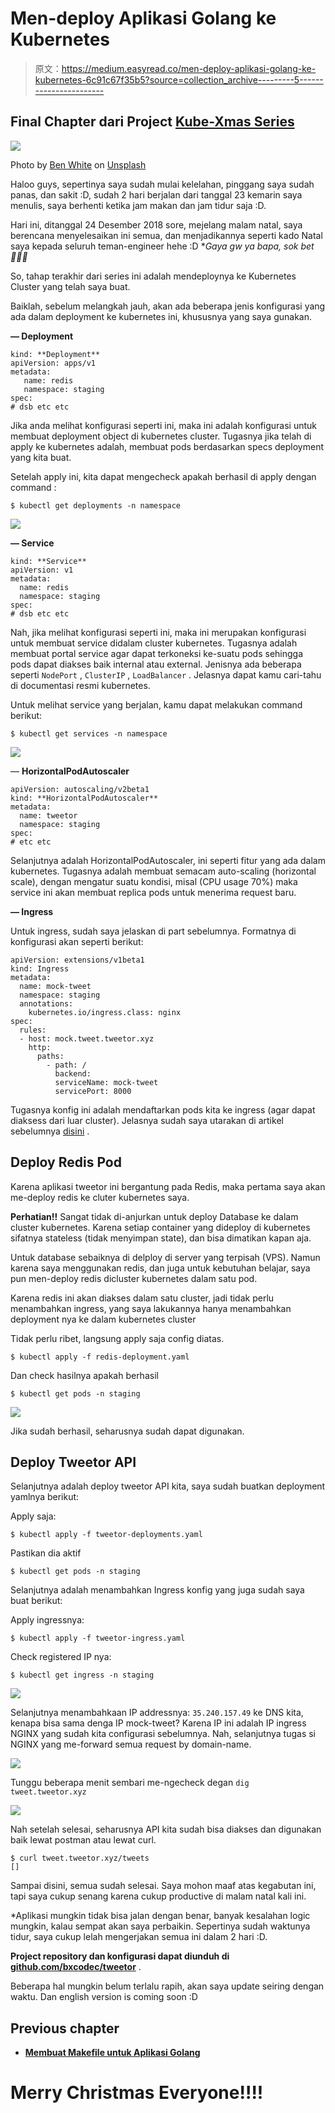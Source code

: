 # Men-deploy Aplikasi Golang ke Kubernetes

> 原文：<https://medium.easyread.co/men-deploy-aplikasi-golang-ke-kubernetes-6c91c67f35b5?source=collection_archive---------5----------------------->

## Final Chapter dari Project [Kube-Xmas Series](https://medium.com/easyread/christmas-tale-of-sofware-engineer-project-kube-xmas-9167ebca70d2)

![](img/903cd539e1650ad2d55d8f11f35c85fd.png)

Photo by [Ben White](https://unsplash.com/@benwhitephotography?utm_source=medium&utm_medium=referral) on [Unsplash](https://unsplash.com?utm_source=medium&utm_medium=referral)

Haloo guys, sepertinya saya sudah mulai kelelahan, pinggang saya sudah panas, dan sakit :D, sudah 2 hari berjalan dari tanggal 23 kemarin saya menulis, saya berhenti ketika jam makan dan jam tidur saja :D.

Hari ini, ditanggal 24 Desember 2018 sore, mejelang malam natal, saya berencana menyelesaikan ini semua, dan menjadikannya seperti kado Natal saya kepada seluruh teman-engineer hehe :D **Gaya gw ya bapa, sok bet 🤦‍♂️🙄*

So, tahap terakhir dari series ini adalah mendeploynya ke Kubernetes Cluster yang telah saya buat.

Baiklah, sebelum melangkah jauh, akan ada beberapa jenis konfigurasi yang ada dalam deployment ke kubernetes ini, khususnya yang saya gunakan.

**— Deployment**

```
kind: **Deployment**
apiVersion: apps/v1
metadata:
   name: redis
   namespace: staging
spec:
# dsb etc etc
```

Jika anda melihat konfigurasi seperti ini, maka ini adalah konfigurasi untuk membuat deployment object di kubernetes cluster. Tugasnya jika telah di apply ke kubernetes adalah, membuat pods berdasarkan specs deployment yang kita buat.

Setelah apply ini, kita dapat mengecheck apakah berhasil di apply dengan command :

```
$ kubectl get deployments -n namespace
```

![](img/84be20189c0fd400cd6e09200bf9153c.png)

**— Service**

```
kind: **Service**
apiVersion: v1
metadata:
  name: redis
  namespace: staging
spec:
# dsb etc etc
```

Nah, jika melihat konfigurasi seperti ini, maka ini merupakan konfigurasi untuk membuat service didalam cluster kubernetes. Tugasnya adalah membuat portal service agar dapat terkoneksi ke-suatu pods sehingga pods dapat diakses baik internal atau external. Jenisnya ada beberapa seperti `NodePort` , `ClusterIP` , `LoadBalancer` . Jelasnya dapat kamu cari-tahu di documentasi resmi kubernetes.

Untuk melihat service yang berjalan, kamu dapat melakukan command berikut:

```
$ kubectl get services -n namespace
```

![](img/7755a9d5c11ed36877f3d61e442acfdc.png)

— **HorizontalPodAutoscaler**

```
apiVersion: autoscaling/v2beta1
kind: **HorizontalPodAutoscaler**
metadata:
  name: tweetor
  namespace: staging
spec:
# etc etc
```

Selanjutnya adalah HorizontalPodAutoscaler, ini seperti fitur yang ada dalam kubernetes. Tugasnya adalah membuat semacam auto-scaling (horizontal scale), dengan mengatur suatu kondisi, misal (CPU usage 70%) maka service ini akan membuat replica pods untuk menerima request baru.

**— Ingress**

Untuk ingress, sudah saya jelaskan di part sebelumnya. Formatnya di konfigurasi akan seperti berikut:

```
apiVersion: extensions/v1beta1
kind: Ingress
metadata:
  name: mock-tweet
  namespace: staging
  annotations:
    kubernetes.io/ingress.class: nginx
spec:
  rules: 
  - host: mock.tweet.tweetor.xyz
    http:
      paths:
        - path: /
          backend:
          serviceName: mock-tweet
          servicePort: 8000
```

Tugasnya konfig ini adalah mendaftarkan pods kita ke ingress (agar dapat diaksess dari luar cluster). Jelasnya sudah saya utarakan di artikel sebelumnya [disini](https://medium.com/10f2c9c0be16) .

## Deploy Redis Pod

Karena aplikasi tweetor ini bergantung pada Redis, maka pertama saya akan me-deploy redis ke cluter kubernetes saya.

**Perhatian!!** Sangat tidak di-anjurkan untuk deploy Database ke dalam cluster kubernetes. Karena setiap container yang dideploy di kubernetes sifatnya stateless (tidak menyimpan state), dan bisa dimatikan kapan aja.

Untuk database sebaiknya di delploy di server yang terpisah (VPS). Namun karena saya menggunakan redis, dan juga untuk kebutuhan belajar, saya pun men-deploy redis dicluster kubernetes dalam satu pod.

Karena redis ini akan diakses dalam satu cluster, jadi tidak perlu menambahkan ingress, yang saya lakukannya hanya menambahkan deployment nya ke dalam kubernetes cluster

Tidak perlu ribet, langsung apply saja config diatas.

```
$ kubectl apply -f redis-deployment.yaml
```

Dan check hasilnya apakah berhasil

```
$ kubectl get pods -n staging
```

![](img/5d3edacaaf275d6f28a9b874a0226b2f.png)

Jika sudah berhasil, seharusnya sudah dapat digunakan.

## Deploy Tweetor API

Selanjutnya adalah deploy tweetor API kita, saya sudah buatkan deployment yamlnya berikut:

Apply saja:

```
$ kubectl apply -f tweetor-deployments.yaml
```

Pastikan dia aktif

```
$ kubectl get pods -n staging
```

Selanjutnya adalah menambahkan Ingress konfig yang juga sudah saya buat berikut:

Apply ingressnya:

```
$ kubectl apply -f tweetor-ingress.yaml
```

Check registered IP nya:

```
$ kubectl get ingress -n staging
```

![](img/ad9b506025daa88706311fcdb393a65d.png)

Selanjutnya menambahkaan IP addressnya: `35.240.157.49` ke DNS kita, kenapa bisa sama denga IP mock-tweet? Karena IP ini adalah IP ingress NGINX yang sudah kita configurasi sebelumnya. Nah, selanjutnya tugas si NGINX yang me-forward semua request by domain-name.

![](img/71b5a57097d2b317ff74d95b141015a7.png)

Tunggu beberapa menit sembari me-ngecheck degan `dig tweet.tweetor.xyz`

![](img/fdc5f3709df47b4853b808abe92732a9.png)

Nah setelah selesai, seharusnya API kita sudah bisa diakses dan digunakan baik lewat postman atau lewat curl.

```
$ curl tweet.tweetor.xyz/tweets
[]
```

Sampai disini, semua sudah selesai. Saya mohon maaf atas kegabutan ini, tapi saya cukup senang karena cukup productive di malam natal kali ini.

*Aplikasi mungkin tidak bisa jalan dengan benar, banyak kesalahan logic mungkin, kalau sempat akan saya perbaikin. Sepertinya sudah waktunya tidur, saya cukup lelah mengerjakan semua ini dalam 2 hari :D.

**Project repository dan konfigurasi dapat diunduh di** [**github.com/bxcodec/tweetor**](https://github.com/bxcodec/tweetor) .

Beberapa hal mungkin belum terlalu rapih, akan saya update seiring dengan waktu. Dan english version is coming soon :D

## Previous chapter

*   [**Membuat Makefile untuk Aplikasi Golang**](https://medium.com/easyread/membuat-makefile-untuk-aplikasi-golang-5c2d19122b13)

# Merry Christmas Everyone!!!!